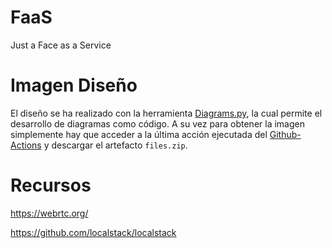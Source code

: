 # FaaS
Just a Face as a Service

# Imagen Diseño
El diseño se ha realizado con la herramienta [Diagrams.py](https://github.com/mingrammer/diagrams), la cual permite el desarrollo de diagramas como código. A su vez para obtener la imagen simplemente hay que acceder a la última acción ejecutada del [Github-Actions](https://github.com/AWS-PyGITIC/FaaS/actions) y descargar el artefacto `files.zip`.




# Recursos
https://webrtc.org/

https://github.com/localstack/localstack
